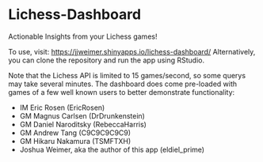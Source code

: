 # Lichess-Dashboard

Actionable Insights from your Lichess games!

To use, visit:  https://jjweimer.shinyapps.io/lichess-dashboard/
Alternatively, you can clone the repository and run the app using RStudio.

Note that the Lichess API is limited to 15 games/second, so some querys may take several minutes. The dashboard does come pre-loaded with games of a few well known users to better demonstrate functionality:

- IM Eric Rosen (EricRosen)
- GM Magnus Carlsen (DrDrunkenstein)
- GM Daniel Naroditsky (RebeccaHarris)
- GM Andrew Tang (C9C9C9C9C9)
- GM Hikaru Nakamura (TSMFTXH)
- Joshua Weimer, aka the author of this app (eldiel_prime)

